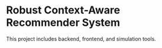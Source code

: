 # Robust Context-Aware Recommender System
This project includes backend, frontend, and simulation tools.